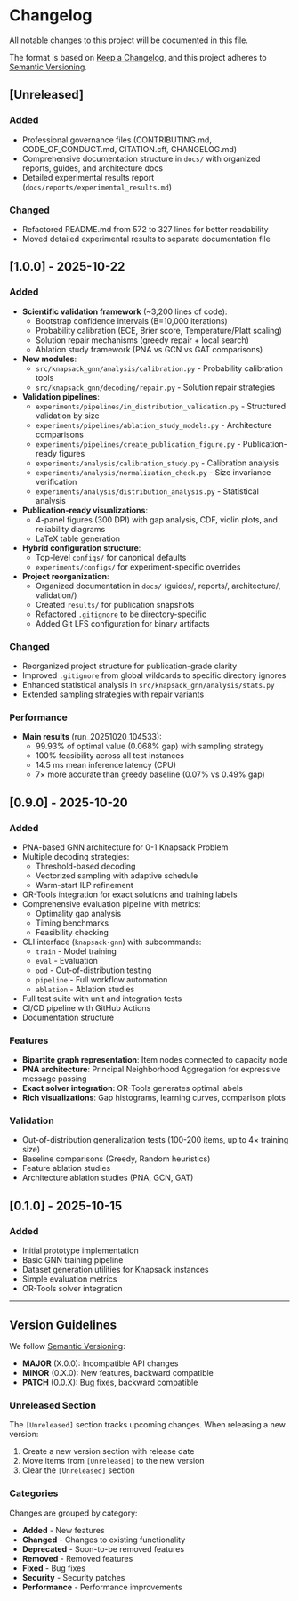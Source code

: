 # Changelog

All notable changes to this project will be documented in this file.

The format is based on [Keep a Changelog](https://keepachangelog.com/en/1.0.0/),
and this project adheres to [Semantic Versioning](https://semver.org/spec/v2.0.0.html).

## [Unreleased]

### Added
- Professional governance files (CONTRIBUTING.md, CODE_OF_CONDUCT.md, CITATION.cff, CHANGELOG.md)
- Comprehensive documentation structure in `docs/` with organized reports, guides, and architecture docs
- Detailed experimental results report (`docs/reports/experimental_results.md`)

### Changed
- Refactored README.md from 572 to 327 lines for better readability
- Moved detailed experimental results to separate documentation file

## [1.0.0] - 2025-10-22

### Added
- **Scientific validation framework** (~3,200 lines of code):
  - Bootstrap confidence intervals (B=10,000 iterations)
  - Probability calibration (ECE, Brier score, Temperature/Platt scaling)
  - Solution repair mechanisms (greedy repair + local search)
  - Ablation study framework (PNA vs GCN vs GAT comparisons)
- **New modules**:
  - `src/knapsack_gnn/analysis/calibration.py` - Probability calibration tools
  - `src/knapsack_gnn/decoding/repair.py` - Solution repair strategies
- **Validation pipelines**:
  - `experiments/pipelines/in_distribution_validation.py` - Structured validation by size
  - `experiments/pipelines/ablation_study_models.py` - Architecture comparisons
  - `experiments/pipelines/create_publication_figure.py` - Publication-ready figures
  - `experiments/analysis/calibration_study.py` - Calibration analysis
  - `experiments/analysis/normalization_check.py` - Size invariance verification
  - `experiments/analysis/distribution_analysis.py` - Statistical analysis
- **Publication-ready visualizations**:
  - 4-panel figures (300 DPI) with gap analysis, CDF, violin plots, and reliability diagrams
  - LaTeX table generation
- **Hybrid configuration structure**:
  - Top-level `configs/` for canonical defaults
  - `experiments/configs/` for experiment-specific overrides
- **Project reorganization**:
  - Organized documentation in `docs/` (guides/, reports/, architecture/, validation/)
  - Created `results/` for publication snapshots
  - Refactored `.gitignore` to be directory-specific
  - Added Git LFS configuration for binary artifacts

### Changed
- Reorganized project structure for publication-grade clarity
- Improved `.gitignore` from global wildcards to specific directory ignores
- Enhanced statistical analysis in `src/knapsack_gnn/analysis/stats.py`
- Extended sampling strategies with repair variants

### Performance
- **Main results** (run_20251020_104533):
  - 99.93% of optimal value (0.068% gap) with sampling strategy
  - 100% feasibility across all test instances
  - 14.5 ms mean inference latency (CPU)
  - 7× more accurate than greedy baseline (0.07% vs 0.49% gap)

## [0.9.0] - 2025-10-20

### Added
- PNA-based GNN architecture for 0-1 Knapsack Problem
- Multiple decoding strategies:
  - Threshold-based decoding
  - Vectorized sampling with adaptive schedule
  - Warm-start ILP refinement
- OR-Tools integration for exact solutions and training labels
- Comprehensive evaluation pipeline with metrics:
  - Optimality gap analysis
  - Timing benchmarks
  - Feasibility checking
- CLI interface (`knapsack-gnn`) with subcommands:
  - `train` - Model training
  - `eval` - Evaluation
  - `ood` - Out-of-distribution testing
  - `pipeline` - Full workflow automation
  - `ablation` - Ablation studies
- Full test suite with unit and integration tests
- CI/CD pipeline with GitHub Actions
- Documentation structure

### Features
- **Bipartite graph representation**: Item nodes connected to capacity node
- **PNA architecture**: Principal Neighborhood Aggregation for expressive message passing
- **Exact solver integration**: OR-Tools generates optimal labels
- **Rich visualizations**: Gap histograms, learning curves, comparison plots

### Validation
- Out-of-distribution generalization tests (100-200 items, up to 4× training size)
- Baseline comparisons (Greedy, Random heuristics)
- Feature ablation studies
- Architecture ablation studies (PNA, GCN, GAT)

## [0.1.0] - 2025-10-15

### Added
- Initial prototype implementation
- Basic GNN training pipeline
- Dataset generation utilities for Knapsack instances
- Simple evaluation metrics
- OR-Tools solver integration

---

## Version Guidelines

We follow [Semantic Versioning](https://semver.org/):

- **MAJOR** (X.0.0): Incompatible API changes
- **MINOR** (0.X.0): New features, backward compatible
- **PATCH** (0.0.X): Bug fixes, backward compatible

### Unreleased Section

The `[Unreleased]` section tracks upcoming changes. When releasing a new version:
1. Create a new version section with release date
2. Move items from `[Unreleased]` to the new version
3. Clear the `[Unreleased]` section

### Categories

Changes are grouped by category:
- **Added** - New features
- **Changed** - Changes to existing functionality
- **Deprecated** - Soon-to-be removed features
- **Removed** - Removed features
- **Fixed** - Bug fixes
- **Security** - Security patches
- **Performance** - Performance improvements
